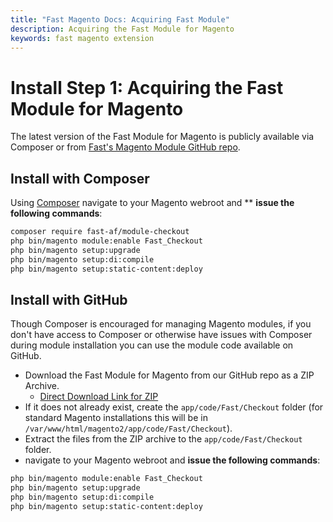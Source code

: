 ```yaml
---
title: "Fast Magento Docs: Acquiring Fast Module"
description: Acquiring the Fast Module for Magento
keywords: fast magento extension
---
```


# Install Step 1: Acquiring the Fast Module for Magento

The latest version of the Fast Module for Magento is publicly available via Composer or from [Fast's Magento Module GitHub repo](https://github.com/fast-af/magento2).



## Install with Composer


Using [Composer](https://getcomposer.org/) navigate to your Magento webroot and ** **issue the following commands**:

```bash
composer require fast-af/module-checkout
php bin/magento module:enable Fast_Checkout
php bin/magento setup:upgrade
php bin/magento setup:di:compile
php bin/magento setup:static-content:deploy
```

## Install with GitHub

Though Composer is encouraged for managing Magento modules, if you don't have access to Composer or otherwise have issues with Composer during module installation you can use the module code available on GitHub.

* Download the Fast Module for Magento from our GitHub repo as a ZIP Archive.
  * [Direct Download Link for ZIP](https://github.com/fast-af/magento2/archive/refs/heads/master.zip)
* If it does not already exist, create the `app/code/Fast/Checkout` folder (for standard Magento installations this will be in `/var/www/html/magento2/app/code/Fast/Checkout`).
* Extract the files from the ZIP archive to the `app/code/Fast/Checkout` folder.
* navigate to your Magento webroot and **issue the following commands**:

```bash
php bin/magento module:enable Fast_Checkout
php bin/magento setup:upgrade
php bin/magento setup:di:compile
php bin/magento setup:static-content:deploy
```
